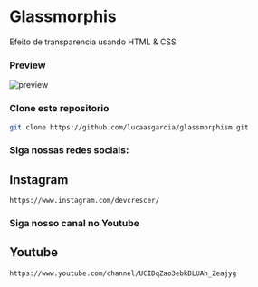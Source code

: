# Glassmorphis

Efeito de transparencia usando HTML & CSS

### Preview
![preview](/public/images/Preview.png "Imagem de Preview")


### Clone este repositorio

```bash
git clone https://github.com/lucaasgarcia/glassmorphism.git
```


### Siga nossas redes sociais:

## Instagram
```
https://www.instagram.com/devcrescer/
```

### Siga nosso canal no Youtube

## Youtube
```
https://www.youtube.com/channel/UCIDqZao3ebkDLUAh_Zeajyg
```